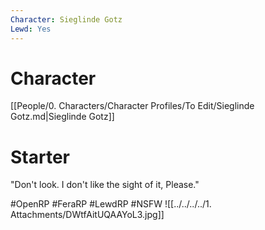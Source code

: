```yaml
---
Character: Sieglinde Gotz
Lewd: Yes
---
```

# Character
[[People/0. Characters/Character Profiles/To Edit/Sieglinde Gotz.md|Sieglinde Gotz]]

# Starter
"Don't look. I don't like the sight of it, Please."
  
#OpenRP #FeraRP #LewdRP  #NSFW
![[../../../../1. Attachments/DWtfAitUQAAYoL3.jpg]]